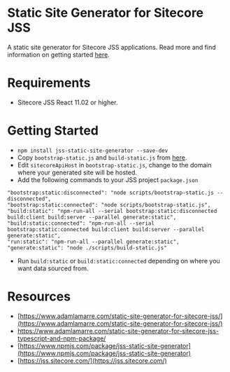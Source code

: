 
# Static Site Generator for Sitecore JSS
A static site generator for Sitecore JSS applications. Read more and find information on getting started [here](https://www.adamlamarre.com/static-site-generator-for-sitecore-jss/).

# Requirements
* Sitecore JSS React 11.02 or higher.

# Getting Started
* `npm install jss-static-site-generator --save-dev`
* Copy `bootstrap-static.js` and `build-static.js` from [here](https://github.com/erzr/jss-static-site-generator/tree/master/scripts).
* Edit `sitecoreApiHost` in `bootstrap-static.js`, change to the domain where your generated site will be hosted.
* Add the following commands to your JSS project `package.json`
```
"bootstrap:static:disconnected": "node scripts/bootstrap-static.js --disconnected",
"bootstrap:static:connected": "node scripts/bootstrap-static.js",
"build:static": "npm-run-all --serial bootstrap:static:disconnected build:client build:server --parallel generate:static",
"build:static:connected": "npm-run-all --serial bootstrap:static:connected build:client build:server --parallel generate:static",
"run:static": "npm-run-all --parallel generate:static",
"generate:static": "node ./scripts/build-static.js"
```
* Run `build:static` or `build:static:connected` depending on where you want data sourced from.

# Resources
* [https://www.adamlamarre.com/static-site-generator-for-sitecore-jss/](https://www.adamlamarre.com/static-site-generator-for-sitecore-jss/)
* https://www.adamlamarre.com/static-site-generator-for-sitecore-jss-typescript-and-npm-package/
* [https://www.npmjs.com/package/jss-static-site-generator](https://www.npmjs.com/package/jss-static-site-generator)
* [https://jss.sitecore.com/](https://jss.sitecore.com/)